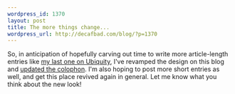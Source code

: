 ```yaml
--- 
wordpress_id: 1370
layout: post
title: The more things change...
wordpress_url: http://decafbad.com/blog/?p=1370
---
```

So, in anticipation of hopefully carving out time to write more article-length entries like [my last one on Ubiquity](http://decafbad.com/blog/2008/09/01/writing-a-delicious-command-for-ubiquity), I've revamped the design on this blog and [updated the colophon][colophon].  I'm also hoping to post more short entries as well, and get this place revived again in general.  Let me know what you think about the new look!

[colophon]: http://decafbad.com/blog/colophon
